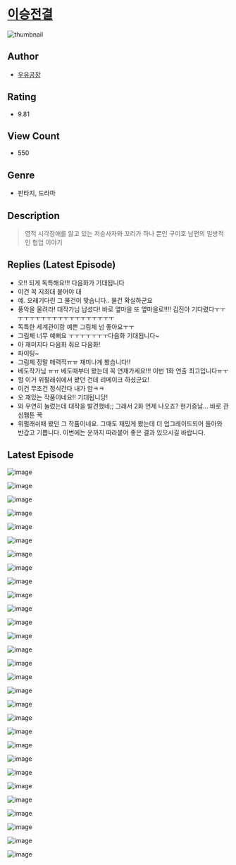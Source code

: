 # [이승전결](https://comic.naver.com/bestChallenge/list?titleId=809941)
![thumbnail](https://image-comic.pstatic.net/user_contents_data/challenge_comic/2023/05/23/342062/upload_4050813288210523188_480x623.jpeg)

## Author
- [우유공장](https://comic.naver.com/artistTitle?id=342062)

## Rating
- 9.81

## View Count
- 550

## Genre
- 판타지, 드라마

## Description
> 영적 시각장애를 앓고 있는 저승사자와 꼬리가 하나 뿐인 구미호 남편의 일방적인 협업 이야기

## Replies (Latest Episode)
- 오!! 되게 독특해요!!! 다음화가 기대됩니다
- 이건 꼭 지최대 붙어야 대
- 예. 오래기다린 그 물건이 맞습니다.. 물건 확실하군요
- 풍악을 울려라! 대작가님 납셨다! 바로 옆마을 또 옆마을로!!!! 김진아 기다렸다ㅜㅜㅜㅜㅜㅜㅜㅜㅜㅜㅜㅜㅜㅜㅜㅜㅜㅜㅜ
- 독특한 세계관이랑 예쁜 그림체 넘 좋아요ㅜㅜ
- 그림체 너무 예뻐요 ㅜㅜㅜㅜㅜㅜㅜ다음화 기대됩니다~
- 아 재미지다 다음화 줘요 다음화!
- 파이팅~
- 그림체 정말 매력적ㅠㅠ 재미나게 봤습니다!!
- 베도작가님 ㅠㅠ 베도때부터 봤는데 꼭 연재가세요!!! 이번 1화 연출 최고입니다ㅠㅜ
- 헐 이거 위펄래쉬에서 봤던 건데 리메이크 하셨군요!
- 이건 무조건 정식간다 내가 암ㅋㅋ
- 오 재밌는 작품이네요!! 기대됩니당!
- 와 우연히 눌렀는데 대작을 발견했네;; 그래서 2화 언제 나오죠? 현기증남... 바로 관심웹툰 꾹
- 위펄래쉬때 봤던 그 작품이네요. 그때도 재밌게 봤는데 더 업그레이드되어 돌아와 반갑고 기쁩니다. 이번에는 운까지 따라붙어 좋은 결과 있으시길 바랍니다.

## Latest Episode
![image](https://image-comic.pstatic.net/user_contents_data/challenge_comic/2023/05/23/342062/upload_3847028893343297636.jpeg)

![image](https://image-comic.pstatic.net/user_contents_data/challenge_comic/2023/05/23/342062/upload_7017281345578689124.jpeg)

![image](https://image-comic.pstatic.net/user_contents_data/challenge_comic/2023/05/23/342062/upload_4062581349018645049.jpeg)

![image](https://image-comic.pstatic.net/user_contents_data/challenge_comic/2023/05/23/342062/upload_3919879235228480816.jpeg)

![image](https://image-comic.pstatic.net/user_contents_data/challenge_comic/2023/05/23/342062/upload_7090180086631064626.jpeg)

![image](https://image-comic.pstatic.net/user_contents_data/challenge_comic/2023/05/23/342062/upload_4062582431313901881.jpeg)

![image](https://image-comic.pstatic.net/user_contents_data/challenge_comic/2023/05/23/342062/upload_3978148747278377527.jpeg)

![image](https://image-comic.pstatic.net/user_contents_data/challenge_comic/2023/05/23/342062/upload_4063990896297272114.jpeg)

![image](https://image-comic.pstatic.net/user_contents_data/challenge_comic/2023/05/23/342062/upload_3617062526633850681.jpeg)

![image](https://image-comic.pstatic.net/user_contents_data/challenge_comic/2023/05/23/342062/upload_3473231228041781859.jpeg)

![image](https://image-comic.pstatic.net/user_contents_data/challenge_comic/2023/05/23/342062/upload_3918757539359307057.jpeg)

![image](https://image-comic.pstatic.net/user_contents_data/challenge_comic/2023/05/23/342062/upload_3833237507734254130.jpeg)

![image](https://image-comic.pstatic.net/user_contents_data/challenge_comic/2023/05/23/342062/upload_7363439685130465891.jpeg)

![image](https://image-comic.pstatic.net/user_contents_data/challenge_comic/2023/05/23/342062/upload_3617856580134319417.jpeg)

![image](https://image-comic.pstatic.net/user_contents_data/challenge_comic/2023/05/23/342062/upload_7305742816002520630.jpeg)

![image](https://image-comic.pstatic.net/user_contents_data/challenge_comic/2023/05/23/342062/upload_3760564204334048565.jpeg)

![image](https://image-comic.pstatic.net/user_contents_data/challenge_comic/2023/05/23/342062/upload_7004050925718354022.jpeg)

![image](https://image-comic.pstatic.net/user_contents_data/challenge_comic/2023/05/23/342062/upload_7148396117866603318.jpeg)

![image](https://image-comic.pstatic.net/user_contents_data/challenge_comic/2023/05/23/342062/upload_7291666691932841010.jpeg)

![image](https://image-comic.pstatic.net/user_contents_data/challenge_comic/2023/05/23/342062/upload_4049352214125491765.jpeg)

![image](https://image-comic.pstatic.net/user_contents_data/challenge_comic/2023/05/23/342062/upload_3833514597549172024.jpeg)

![image](https://image-comic.pstatic.net/user_contents_data/challenge_comic/2023/05/23/342062/upload_3847310139945267767.jpeg)

![image](https://image-comic.pstatic.net/user_contents_data/challenge_comic/2023/05/23/342062/upload_4120849945452492087.jpeg)

![image](https://image-comic.pstatic.net/user_contents_data/challenge_comic/2023/05/23/342062/upload_7219612589804041777.jpeg)

![image](https://image-comic.pstatic.net/user_contents_data/challenge_comic/2023/05/23/342062/upload_7003717777956693350.jpeg)

![image](https://image-comic.pstatic.net/user_contents_data/challenge_comic/2023/05/23/342062/upload_3618421737670140976.jpeg)

![image](https://image-comic.pstatic.net/user_contents_data/challenge_comic/2023/05/23/342062/upload_7365135140633195314.jpeg)

![image](https://image-comic.pstatic.net/user_contents_data/challenge_comic/2023/05/23/342062/upload_3472898058888821043.jpeg)

![image](https://image-comic.pstatic.net/user_contents_data/challenge_comic/2023/05/23/342062/upload_7149574601041327204.jpeg)
